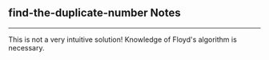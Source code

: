 <h2>find-the-duplicate-number Notes</h2><hr>This is not a very intuitive solution! Knowledge of Floyd's algorithm is necessary. 